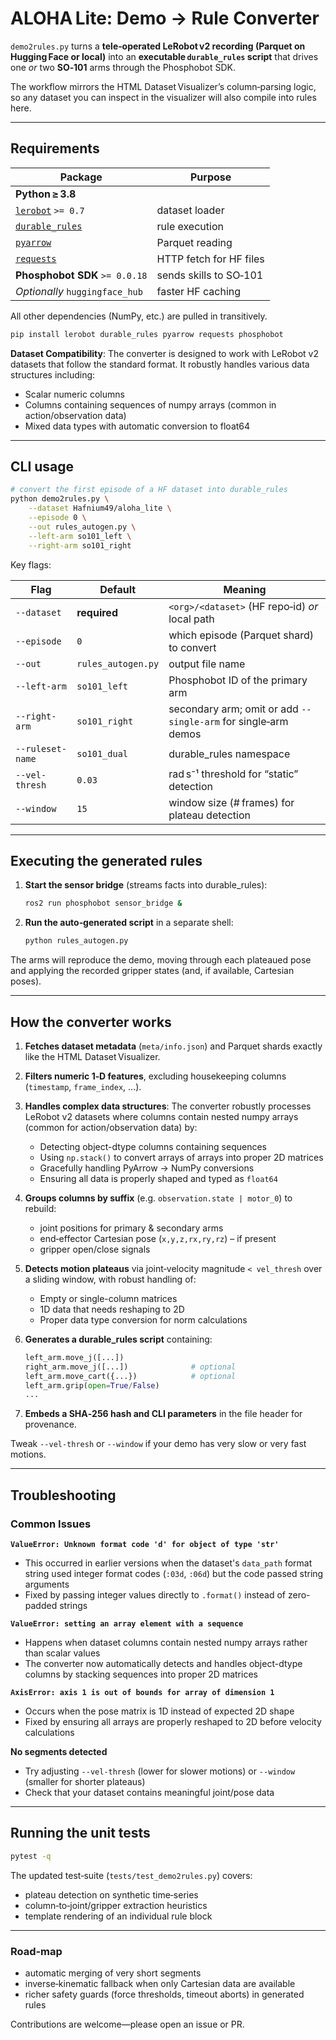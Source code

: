 # ALOHA Lite: Demo → Rule Converter

`demo2rules.py` turns a **tele‑operated LeRobot v2 recording (Parquet on Hugging Face or local)** into an **executable `durable_rules` script** that drives one *or* two **SO‑101** arms through the Phosphobot SDK.

The workflow mirrors the HTML Dataset Visualizer’s column‑parsing logic, so any dataset you can inspect in the visualizer will also compile into rules here.

---

## Requirements

| Package                                                    | Purpose                 |
| ---------------------------------------------------------- | ----------------------- |
| **Python ≥ 3.8**                                           |                         |
| [`lerobot`](https://pypi.org/project/lerobot/) `>= 0.7`    | dataset loader          |
| [`durable_rules`](https://pypi.org/project/durable-rules/) | rule execution          |
| [`pyarrow`](https://pypi.org/project/pyarrow/)             | Parquet reading         |
| [`requests`](https://pypi.org/project/requests/)           | HTTP fetch for HF files |
| **Phosphobot SDK** `>= 0.0.18`                             | sends skills to SO‑101  |
| *Optionally* `huggingface_hub`                             | faster HF caching       |

All other dependencies (NumPy, etc.) are pulled in transitively.

```bash
pip install lerobot durable_rules pyarrow requests phosphobot
```

**Dataset Compatibility**: The converter is designed to work with LeRobot v2 datasets that follow the standard format. It robustly handles various data structures including:
- Scalar numeric columns
- Columns containing sequences of numpy arrays (common in action/observation data)
- Mixed data types with automatic conversion to float64

---

## CLI usage

```bash
# convert the first episode of a HF dataset into durable_rules
python demo2rules.py \
    --dataset Hafnium49/aloha_lite \
    --episode 0 \
    --out rules_autogen.py \
    --left-arm so101_left \
    --right-arm so101_right
```

Key flags:

| Flag             | Default            | Meaning                                                        |
| ---------------- | ------------------ | -------------------------------------------------------------- |
| `--dataset`      | **required**       | `<org>/<dataset>` (HF repo‑id) *or* local path                 |
| `--episode`      | `0`                | which episode (Parquet shard) to convert                       |
| `--out`          | `rules_autogen.py` | output file name                                               |
| `--left-arm`     | `so101_left`       | Phosphobot ID of the primary arm                               |
| `--right-arm`    | `so101_right`      | secondary arm; omit or add `--single-arm` for single‑arm demos |
| `--ruleset-name` | `so101_dual`       | durable\_rules namespace                                       |
| `--vel-thresh`   | `0.03`             | rad s⁻¹ threshold for “static” detection                       |
| `--window`       | `15`               | window size (# frames) for plateau detection                   |

---

## Executing the generated rules

1. **Start the sensor bridge** (streams facts into durable\_rules):

   ```bash
   ros2 run phosphobot sensor_bridge &
   ```

2. **Run the auto‑generated script** in a separate shell:

   ```bash
   python rules_autogen.py
   ```

The arms will reproduce the demo, moving through each plateaued pose and applying the recorded gripper states (and, if available, Cartesian poses).

---

## How the converter works

1. **Fetches dataset metadata** (`meta/info.json`) and Parquet shards exactly like
   the HTML Dataset Visualizer.

2. **Filters numeric 1‑D features**, excluding housekeeping columns (`timestamp`, `frame_index`, …).

3. **Handles complex data structures**: The converter robustly processes LeRobot v2 datasets where columns contain nested numpy arrays (common for action/observation data) by:
   * Detecting object-dtype columns containing sequences
   * Using `np.stack()` to convert arrays of arrays into proper 2D matrices
   * Gracefully handling PyArrow → NumPy conversions
   * Ensuring all data is properly shaped and typed as `float64`

4. **Groups columns by suffix** (e.g. `observation.state | motor_0`) to rebuild:

   * joint positions for primary & secondary arms
   * end‑effector Cartesian pose (`x,y,z,rx,ry,rz`) – if present
   * gripper open/close signals

5. **Detects motion plateaus** via joint‑velocity magnitude `< vel_thresh` over a sliding window, with robust handling of:
   * Empty or single-column matrices
   * 1D data that needs reshaping to 2D
   * Proper data type conversion for norm calculations

6. **Generates a durable\_rules script** containing:

   ```python
   left_arm.move_j([...])
   right_arm.move_j([...])              # optional
   left_arm.move_cart({...})            # optional
   left_arm.grip(open=True/False)
   ...
   ```

7. **Embeds a SHA‑256 hash and CLI parameters** in the file header for provenance.

Tweak `--vel-thresh` or `--window` if your demo has very slow or very fast motions.

---

## Troubleshooting

### Common Issues

**`ValueError: Unknown format code 'd' for object of type 'str'`**
- This occurred in earlier versions when the dataset's `data_path` format string used integer format codes (`:03d`, `:06d`) but the code passed string arguments
- Fixed by passing integer values directly to `.format()` instead of zero-padded strings

**`ValueError: setting an array element with a sequence`**
- Happens when dataset columns contain nested numpy arrays rather than scalar values
- The converter now automatically detects and handles object-dtype columns by stacking sequences into proper 2D matrices

**`AxisError: axis 1 is out of bounds for array of dimension 1`**
- Occurs when the pose matrix is 1D instead of expected 2D shape
- Fixed by ensuring all arrays are properly reshaped to 2D before velocity calculations

**No segments detected**
- Try adjusting `--vel-thresh` (lower for slower motions) or `--window` (smaller for shorter plateaus)
- Check that your dataset contains meaningful joint/pose data

---

## Running the unit tests

```bash
pytest -q
```

The updated test‑suite (`tests/test_demo2rules.py`) covers:

* plateau detection on synthetic time‑series
* column‑to‑joint/gripper extraction heuristics
* template rendering of an individual rule block

---

### Road‑map

* automatic merging of very short segments
* inverse‑kinematic fallback when only Cartesian data are available
* richer safety guards (force thresholds, timeout aborts) in generated rules

Contributions are welcome—please open an issue or PR.
